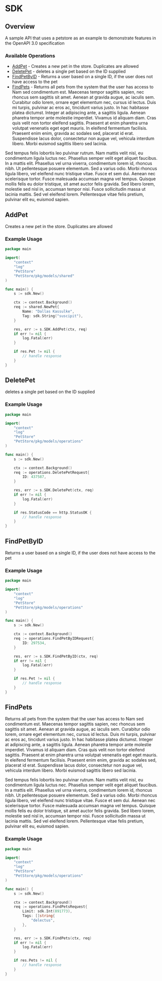 # SDK

## Overview

A sample API that uses a petstore as an example to demonstrate features in the OpenAPI 3.0 specification

### Available Operations

* [AddPet](#addpet) - Creates a new pet in the store. Duplicates are allowed
* [DeletePet](#deletepet) - deletes a single pet based on the ID supplied
* [FindPetByID](#findpetbyid) - Returns a user based on a single ID, if the user does not have access to the pet
* [FindPets](#findpets) - Returns all pets from the system that the user has access to
Nam sed condimentum est. Maecenas tempor sagittis sapien, nec rhoncus sem sagittis sit amet. Aenean at gravida augue, ac iaculis sem. Curabitur odio lorem, ornare eget elementum nec, cursus id lectus. Duis mi turpis, pulvinar ac eros ac, tincidunt varius justo. In hac habitasse platea dictumst. Integer at adipiscing ante, a sagittis ligula. Aenean pharetra tempor ante molestie imperdiet. Vivamus id aliquam diam. Cras quis velit non tortor eleifend sagittis. Praesent at enim pharetra urna volutpat venenatis eget eget mauris. In eleifend fermentum facilisis. Praesent enim enim, gravida ac sodales sed, placerat id erat. Suspendisse lacus dolor, consectetur non augue vel, vehicula interdum libero. Morbi euismod sagittis libero sed lacinia.

Sed tempus felis lobortis leo pulvinar rutrum. Nam mattis velit nisl, eu condimentum ligula luctus nec. Phasellus semper velit eget aliquet faucibus. In a mattis elit. Phasellus vel urna viverra, condimentum lorem id, rhoncus nibh. Ut pellentesque posuere elementum. Sed a varius odio. Morbi rhoncus ligula libero, vel eleifend nunc tristique vitae. Fusce et sem dui. Aenean nec scelerisque tortor. Fusce malesuada accumsan magna vel tempus. Quisque mollis felis eu dolor tristique, sit amet auctor felis gravida. Sed libero lorem, molestie sed nisl in, accumsan tempor nisi. Fusce sollicitudin massa ut lacinia mattis. Sed vel eleifend lorem. Pellentesque vitae felis pretium, pulvinar elit eu, euismod sapien.


## AddPet

Creates a new pet in the store. Duplicates are allowed

### Example Usage

```go
package main

import(
	"context"
	"log"
	"PetStore"
	"PetStore/pkg/models/shared"
)

func main() {
    s := sdk.New()

    ctx := context.Background()    
    req := shared.NewPet{
        Name: "Dallas Kassulke",
        Tag: sdk.String("suscipit"),
    }

    res, err := s.SDK.AddPet(ctx, req)
    if err != nil {
        log.Fatal(err)
    }

    if res.Pet != nil {
        // handle response
    }
}
```

## DeletePet

deletes a single pet based on the ID supplied

### Example Usage

```go
package main

import(
	"context"
	"log"
	"PetStore"
	"PetStore/pkg/models/operations"
)

func main() {
    s := sdk.New()

    ctx := context.Background()    
    req := operations.DeletePetRequest{
        ID: 437587,
    }

    res, err := s.SDK.DeletePet(ctx, req)
    if err != nil {
        log.Fatal(err)
    }

    if res.StatusCode == http.StatusOK {
        // handle response
    }
}
```

## FindPetByID

Returns a user based on a single ID, if the user does not have access to the pet

### Example Usage

```go
package main

import(
	"context"
	"log"
	"PetStore"
	"PetStore/pkg/models/operations"
)

func main() {
    s := sdk.New()

    ctx := context.Background()    
    req := operations.FindPetByIDRequest{
        ID: 297534,
    }

    res, err := s.SDK.FindPetByID(ctx, req)
    if err != nil {
        log.Fatal(err)
    }

    if res.Pet != nil {
        // handle response
    }
}
```

## FindPets

Returns all pets from the system that the user has access to
Nam sed condimentum est. Maecenas tempor sagittis sapien, nec rhoncus sem sagittis sit amet. Aenean at gravida augue, ac iaculis sem. Curabitur odio lorem, ornare eget elementum nec, cursus id lectus. Duis mi turpis, pulvinar ac eros ac, tincidunt varius justo. In hac habitasse platea dictumst. Integer at adipiscing ante, a sagittis ligula. Aenean pharetra tempor ante molestie imperdiet. Vivamus id aliquam diam. Cras quis velit non tortor eleifend sagittis. Praesent at enim pharetra urna volutpat venenatis eget eget mauris. In eleifend fermentum facilisis. Praesent enim enim, gravida ac sodales sed, placerat id erat. Suspendisse lacus dolor, consectetur non augue vel, vehicula interdum libero. Morbi euismod sagittis libero sed lacinia.

Sed tempus felis lobortis leo pulvinar rutrum. Nam mattis velit nisl, eu condimentum ligula luctus nec. Phasellus semper velit eget aliquet faucibus. In a mattis elit. Phasellus vel urna viverra, condimentum lorem id, rhoncus nibh. Ut pellentesque posuere elementum. Sed a varius odio. Morbi rhoncus ligula libero, vel eleifend nunc tristique vitae. Fusce et sem dui. Aenean nec scelerisque tortor. Fusce malesuada accumsan magna vel tempus. Quisque mollis felis eu dolor tristique, sit amet auctor felis gravida. Sed libero lorem, molestie sed nisl in, accumsan tempor nisi. Fusce sollicitudin massa ut lacinia mattis. Sed vel eleifend lorem. Pellentesque vitae felis pretium, pulvinar elit eu, euismod sapien.


### Example Usage

```go
package main

import(
	"context"
	"log"
	"PetStore"
	"PetStore/pkg/models/operations"
)

func main() {
    s := sdk.New()

    ctx := context.Background()    
    req := operations.FindPetsRequest{
        Limit: sdk.Int(891773),
        Tags: []string{
            "delectus",
        },
    }

    res, err := s.SDK.FindPets(ctx, req)
    if err != nil {
        log.Fatal(err)
    }

    if res.Pets != nil {
        // handle response
    }
}
```
